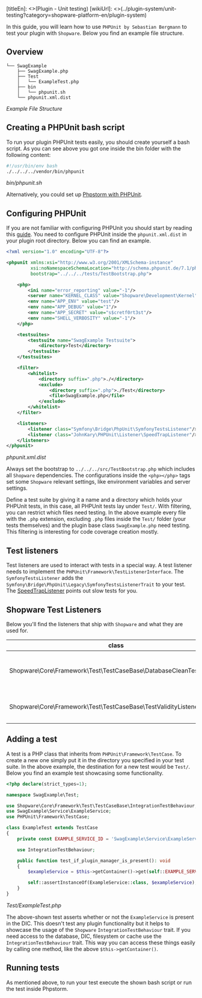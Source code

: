 [titleEn]: <>(Plugin - Unit testing)
[wikiUrl]: <>(../plugin-system/unit-testing?category=shopware-platform-en/plugin-system)

In this guide, you will learn how to use `PHPUnit by Sebastian Bergmann` to test your plugin with `Shopware`.
Below you find an example file structure.

## Overview
```
└── SwagExample
    ├── SwagExample.php
    ├── Test
    │   └── ExampleTest.php
    ├── bin
    │   └── phpunit.sh
    └── phpunit.xml.dist
```
*Example File Structure*

## Creating a PHPUnit bash script

To run your plugin PHPUnit tests easily, you should create yourself a bash script.
As you can see above you got one inside the bin folder with the following content:

```bash
#!/usr/bin/env bash
./../../../vendor/bin/phpunit
```
*bin/phpunit.sh*

Alternatively, you could set up [Phpstorm with PHPUnit](https://www.jetbrains.com/help/phpstorm/using-phpunit-framework.html).

## Configuring PHPUnit

If you are not familiar with configuring PHPUnit you should start by reading this [guide](https://phpunit.de/manual/6.5/en/organizing-tests.html#organizing-tests.xml-configuration).
You need to configure PHPUnit inside the `phpunit.xml.dist` in your plugin root directory.
Below you can find an example.

````xml
<?xml version="1.0" encoding="UTF-8"?>

<phpunit xmlns:xsi="http://www.w3.org/2001/XMLSchema-instance"
         xsi:noNamespaceSchemaLocation="http://schema.phpunit.de/7.1/phpunit.xsd"
         bootstrap="../../../tests/TestBootstrap.php">

    <php>
        <ini name="error_reporting" value="-1"/>
        <server name="KERNEL_CLASS" value="Shopware\Development\Kernel"/>
        <env name="APP_ENV" value="test"/>
        <env name="APP_DEBUG" value="1"/>
        <env name="APP_SECRET" value="s$cretf0rt3st"/>
        <env name="SHELL_VERBOSITY" value="-1"/>
    </php>

    <testsuites>
        <testsuite name="SwagExample Testsuite">
            <directory>Test</directory>
        </testsuite>
    </testsuites>

    <filter>
        <whitelist>
            <directory suffix=".php">./</directory>
            <exclude>
                <directory suffix=".php">./Test</directory>
                <file>SwagExample.php</file>
            </exclude>
        </whitelist>
    </filter>

    <listeners>
        <listener class="Symfony\Bridge\PhpUnit\SymfonyTestsListener"/>
        <listener class="JohnKary\PHPUnit\Listener\SpeedTrapListener"/>
    </listeners>
</phpunit>
````
*phpunit.xml.dist*

Always set the bootstrap to `../../../src/TestBootstrap.php` which includes all `Shopware` dependencies.
The configurations inside the `<php></php>` tags set some `Shopware` relevant settings, like environment variables and server settings.

Define a test suite by giving it a name and a directory which holds your PHPUnit tests, in this case, all PHPUnit tests lay under `Test/`.
With filtering, you can restrict which files need testing.
In the above example every file with the `.php` extension, excluding `.php` files inside the `Test/` folder (your tests themselves) and the plugin base class `SwagExample.php` need testing.
This filtering is interesting for code coverage creation mostly.

## Test listeners

Test listeners are used to interact with tests in a special way. A test listener needs to implement the `PHPUnit\Framework\TestListenerInterface`.
The `SymfonyTestsListener` adds the `Symfony\Bridge\PhpUnit\Legacy\SymfonyTestsListenerTrait` to your test.
The [SpeedTrapListener](https://github.com/johnkary/phpunit-speedtrap) points out slow tests for you.

## Shopware Test Listeners

Below you'll find the listeners that ship with `Shopware` and what they are used for.

| class                                                               | usage                                          |
|---------------------------------------------------------------------|------------------------------------------------|
| Shopware\Core\Framework\Test\TestCaseBase\DatabaseCleanTestListener | Enable to see the db side effects of the tests |
| Shopware\Core\Framework\Test\TestCaseBase\TestValidityListener      | Enable to see Test structure violations.       |

## Adding a test

A test is a PHP class that inherits from `PHPUnit\Framework\TestCase`.
To create a new one simply put it in the directory you specified in your test suite.
In the above example, the destination for a new test would be `Test/`.
Below you find an example test showcasing some functionality.

```php
<?php declare(strict_types=1);

namespace SwagExample\Test;

use Shopware\Core\Framework\Test\TestCaseBase\IntegrationTestBehaviour;
use SwagExample\Service\ExampleService;
use PHPUnit\Framework\TestCase;

class ExampleTest extends TestCase
{
    private const EXAMPLE_SERVICE_ID = 'SwagExample\Service\ExampleService';

    use IntegrationTestBehaviour;

    public function test_if_plugin_manager_is_present(): void
    {
        $exampleService = $this->getContainer()->get(self::EXAMPLE_SERVICE_ID);

        self::assertInstanceOf(ExampleService::class, $exampleService);
    }
}
```
*Test/ExampleTest.php*

The above-shown test asserts whether or not the `ExampleService` is present in the DIC.
This doesn't test any plugin functionality but it helps to showcase the usage of the `Shopware` `IntegrationTestBehaviour` trait.
If you need access to the database, DIC, filesystem or cache use the `IntegrationTestBehaviour` trait.
This way you can access these things easily by calling one method, like the above `$this->getContainer()`.

## Running tests

As mentioned above, to run your test execute the shown bash script or run the test inside Phpstorm.
